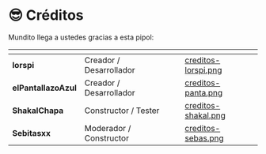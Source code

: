 # 😎 Créditos

Mundito llega a ustedes gracias a esta pipol:

<table data-card-size="large" data-view="cards"><thead><tr><th></th><th></th><th></th><th data-hidden data-card-cover data-type="files"></th></tr></thead><tbody><tr><td><strong>lorspi</strong></td><td>Creador / Desarrollador</td><td></td><td><a href="../.gitbook/assets/creditos-lorspi.png">creditos-lorspi.png</a></td></tr><tr><td><strong>elPantallazoAzul</strong></td><td>Creador / Desarrollador</td><td></td><td><a href="../.gitbook/assets/creditos-panta.png">creditos-panta.png</a></td></tr><tr><td><strong>ShakalChapa</strong></td><td>Constructor / Tester</td><td></td><td><a href="../.gitbook/assets/creditos-shakal.png">creditos-shakal.png</a></td></tr><tr><td><strong>Sebitasxx</strong></td><td>Moderador / Constructor</td><td></td><td><a href="../.gitbook/assets/creditos-sebas.png">creditos-sebas.png</a></td></tr></tbody></table>
